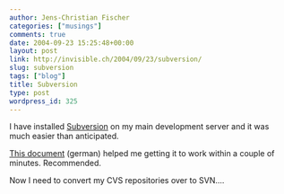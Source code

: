 ```yaml
---
author: Jens-Christian Fischer
categories: ["musings"]
comments: true
date: 2004-09-23 15:25:48+00:00
layout: post
link: http://invisible.ch/2004/09/23/subversion/
slug: subversion
tags: ["blog"]
title: Subversion
type: post
wordpress_id: 325
---
```


I have installed [Subversion](http://subversion.tigris.org) on my main development server and it was much easier than anticipated.

[This document](http://www.linux-fuer-alle.de/doc_show.php?docid=230) (german) helped me getting it to work within a couple of minutes. Recommended.

Now I need to convert my CVS repositories over to SVN....
